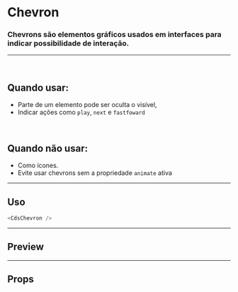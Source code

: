 # Chevron

### Chevrons são elementos gráficos usados em interfaces para indicar possibilidade de interação.
---
<br>

## Quando usar:
- Parte de um elemento pode ser oculta o visível,
- Indicar ações como `play`, `next` e `fastfoward`


<br>

## Quando não usar:
- Como ícones.
- Evite usar chevrons sem a propriedade `animate` ativa

---

## Uso

```js
<CdsChevron />
```

---

## Preview

<PreviewBuilder
	:args
	:component="CdsChevron"
/>

---

## Props

<APITable
	name="Chevron"
	section="props"
/>
<br>

<script setup>
import { ref } from 'vue';
import CdsChevron from '@/components/Chevron.vue';

const args = ref({});
</script>
